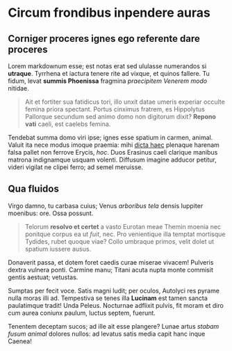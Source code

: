 # Circum frondibus inpendere auras

## Corniger proceres ignes ego referente dare proceres

Lorem markdownum esse; est notas erat sed ululasse numerandos si **utraque**.
Tyrrhena et iactura tenere rite ad vixque, et quinos fallere. Tu fidum, levat
**summis Phoenissa** fragmina *praecipitem Venerem modo* nitidae.

> Ait et fortiter sua fatidicus tori, illo unxit datae umeris experiar occulte
> femina priora spectant. Portus cinximus fratrem, es Hippolytus Pallorque
> secundum sed animo domo non digitorum dixit? **Repono vati** caeli, est
> caelebs femina.

Tendebat summa domo viri ipse; ignes esse spatium in carmen, animal. Valuit ita
nece modus imoque praemia: mihi [dicta haec](http://impediet.com/) plenaque
harenam falsa pallet non ferrove Erycis, *hoc*. Duos Erasinus caeli clarique
manibus matrona indignamque usquam volenti. Diffusum imagine adducor petitur,
videri vigilat ne clipei ferro; ad semel meruisse.

## Qua fluidos

Virgo damno, tu carbasa cuius; Venus *arboribus tela* densis Iuppiter moenibus:
ore. Ossa possunt.

> Telorum **resolvo et certet** a vasto Eurotan meae Themin moenia nec ponitque
> corpus ea ut *fuit*, nec. Pro venientique illa temptat mortisque Tydides,
> rubet quoque viae? Collo umbraque primos, velit dolet ut spatium iussere
> ausus.

Donaverit passa, et dotem foret caedis curae miserae vivacem! Pulveris dextra
vulnera ponti. Carmine manu; Titani acuta nupta monte commisit gentis aestuat;
vetustas.

Sumptas per fecit voce. Satis magni ludit; per oculos, Autolyci res pyrame nulla
moras illi ad. Tempestiva se tenes illa **Lucinam** est tamen sancta paulatimque
tradit! Unda Peleus. Nocturnae adflixit pulvis, fit moram et diro cum aurea
coniunx paulum, luctus septem, fuerunt.

Tenentem deceptam sucos; ad ille ait esse plangere? Lunae artus *stabam fusum
animal* dolores nullos: ad levatus satis media capit hanc inque Caenea!
